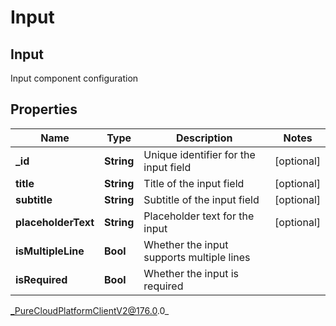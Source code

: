 # Input

## Input
Input component configuration

## Properties

|Name | Type | Description | Notes|
|------------ | ------------- | ------------- | -------------|
| **_id** | **String** | Unique identifier for the input field | [optional] |
| **title** | **String** | Title of the input field | [optional] |
| **subtitle** | **String** | Subtitle of the input field | [optional] |
| **placeholderText** | **String** | Placeholder text for the input | [optional] |
| **isMultipleLine** | **Bool** | Whether the input supports multiple lines | |
| **isRequired** | **Bool** | Whether the input is required | |



_PureCloudPlatformClientV2@176.0.0_
